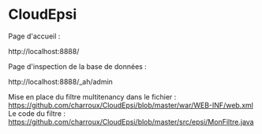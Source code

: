 # CloudEpsi

Page d'accueil : 

http://localhost:8888/

Page d'inspection de la base de données : 

http://localhost:8888/_ah/admin


Mise en place du filtre multitenancy dans le fichier : https://github.com/charroux/CloudEpsi/blob/master/war/WEB-INF/web.xml
Le code du filtre : https://github.com/charroux/CloudEpsi/blob/master/src/epsi/MonFiltre.java
